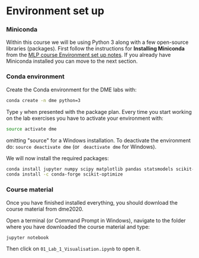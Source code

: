 # Environment set up

### Miniconda ###

Within this course we will be using Python 3 along with a few open-source libraries (packages). First follow the instructions for **Installing Miniconda** from the [MLP course Environment set up 
notes](https://github.com/CSTR-Edinburgh/mlpractical/blob/mlp2019-20/lab1/notes/environment-set-up.md). If you already have Miniconda installed you can move to the next section.

### Conda environment ###

Create the Conda environment for the DME labs with:

```bash
conda create -n dme python=3
```

Type `y` when presented with the package plan. Every time you start working on the lab exercises you have to activate your environment with:

```bash
source activate dme
```

omitting "source" for a Windows installation. To deactivate the environment do: `source deactivate dme` (or ` deactivate dme` for Windows).

We will now install the required packages:

```bash
conda install jupyter numpy scipy matplotlib pandas statsmodels scikit-learn seaborn
conda install -c conda-forge scikit-optimize
```


### Course material ###

Once you have finished installed everything, you should download the course material from dme2020. 

Open a terminal (or Command Prompt in Windows), navigate to the folder where you have downloaded the course material and type:

  ```bash
  jupyter notebook
  ```

Then click on `01_Lab_1_Visualisation.ipynb` to open it.
